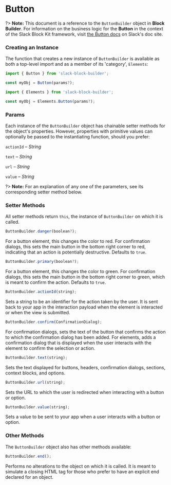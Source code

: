 # Button

?> **Note:** This document is a reference to the `ButtonBuilder` object in **Block Builder**. For information on the business logic for the **Button** in the context of the Slack Block Kit framework, visit [the Button docs](https:&#x2F;&#x2F;api.slack.com&#x2F;reference&#x2F;block-kit&#x2F;block-elements#button) on Slack's doc site.

### Creating an Instance 

The function that creates a new instance of `ButtonBuilder` is available as both a top-level import and as a member of its 'category', `Elements`:

```javascript
import { Button } from 'slack-block-builder';

const myObj = Button(params?);

```

```javascript
import { Elements } from 'slack-block-builder';

const myObj = Elements.Button(params?);
```

### Params

Each instance of the `ButtonBuilder` object has chainable setter methods for the object's properties. However, properties with primitive values can optionally be passed to the instantiating function, should you prefer:

`actionId` – *String*

`text` – *String*

`url` – *String*

`value` – *String*


?> **Note:** For an explanation of any one of the parameters, see its corresponding setter method below.

### Setter Methods

All setter methods return `this`, the instance of `ButtonBuilder` on which it is called.

```javascript
ButtonBuilder.danger(boolean?);
```

For a button element, this changes the color to red. For confirmation dialogs, this sets the main button in the bottom right corner to red, indicating that an action is potentially destructive. Defaults to `true`.
```javascript
ButtonBuilder.primary(boolean?);
```

For a button element, this changes the color to green. For confirmation dialogs, this sets the main button in the bottom right corner to green, which is meant to confirm the action. Defaults to `true`.
```javascript
ButtonBuilder.actionId(string);
```

Sets a string to be an identifier for the action taken by the user. It is sent back to your app in the interaction payload when the element is interacted or when the view is submitted. 
```javascript
ButtonBuilder.confirm(ConfirmationDialog);
```

For confirmation dialogs, sets the text of the button that confirms the action to which the confirmation dialog has been added. For elements, adds a confirmation dialog that is displayed when the user interacts with the element to confirm the selection or action. 
```javascript
ButtonBuilder.text(string);
```

Sets the text displayed for buttons, headers, confirmation dialogs, sections, context blocks, and options. 
```javascript
ButtonBuilder.url(string);
```

Sets the URL to which the user is redirected when interacting with a button or option. 
```javascript
ButtonBuilder.value(string);
```

Sets a value to be sent to your app when a user interacts with a button or option. 

### Other Methods

The `ButtonBuilder` object also has other methods available:

```javascript
ButtonBuilder.end();
```

Performs no alterations to the object on which it is called. It is meant to simulate a closing HTML tag for those who prefer to have an explicit end declared for an object. 
